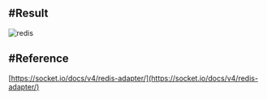 








#Result
---





![redis](https://github.com/zxver1000/socketio-redis-adapter/assets/78923992/2edd6892-372d-488a-8294-774eb10c7f59)







#Reference
---
[https://socket.io/docs/v4/redis-adapter/](https://socket.io/docs/v4/redis-adapter/)
